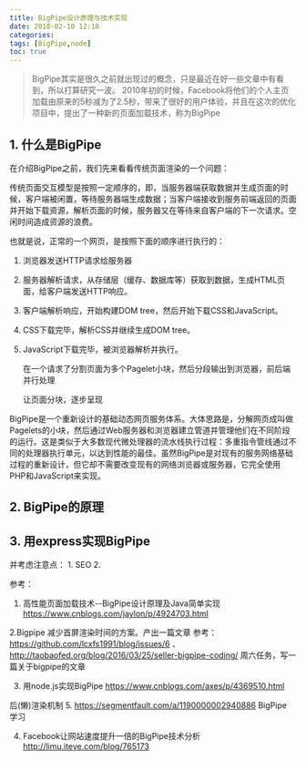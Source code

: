 ```yaml
---
title: BigPipe设计原理与技术实现
date: 2018-02-10 12:18
categories:
tags: [BigPipe,node]
toc: true
---
```


> BigPipe其实是很久之前就出现过的概念，只是最近在好一些文章中有看到，所以打算研究一波。
2010年初的时候，Facebook将他们的个人主页加载由原来的5秒减为了2.5秒，带来了很好的用户体验，并且在这次的优化项目中，提出了一种新的页面加载技术，称为BigPipe

<!-- more -->

## 1. 什么是BigPipe

   在介绍BigPipe之前，我们先来看看传统页面渲染的一个问题：

   传统页面交互模型是按照一定顺序的，即，当服务器端获取数据并生成页面的时候，客户端被闲置，等待服务器端生成数据；当客户端接收到服务前端返回的页面并开始下载资源，解析页面的时候，服务器又在等待来自客户端的下一次请求。空闲时间造成资源的浪费。

   也就是说，正常的一个网页，是按照下面的顺序进行执行的：
1. 浏览器发送HTTP请求给服务器
2. 服务器解析请求，从存储层（缓存、数据库等）获取到数据，生成HTML页面，给客户端发送HTTP响应。
3. 客户端解析响应，开始构建DOM tree，然后开始下载CSS和JavaScript。
4. CSS下载完毕，解析CSS并继续生成DOM tree。
5. JavaScript下载完毕，被浏览器解析并执行。


   在一个请求了分割页面为多个Pagelet小块，然后分段输出到浏览器，前后端并行处理

   让页面分块，逐步呈现

  BigPipe是一个重新设计的基础动态网页服务体系。大体思路是，分解网页成叫做Pagelets的小块，然后通过Web服务器和浏览器建立管道并管理他们在不同阶段的运行。这是类似于大多数现代微处理器的流水线执行过程：多重指令管线通过不同的处理器执行单元，以达到性能的最佳。虽然BigPipe是对现有的服务网络基础过程的重新设计，但它却不需要改变现有的网络浏览器或服务器，它完全使用PHP和JavaScript来实现。


## 2. BigPipe的原理

## 3. 用express实现BigPipe
  
   并考虑注意点： 1. SEO 2. 

参考： 

1. 高性能页面加载技术--BigPipe设计原理及Java简单实现
https://www.cnblogs.com/jaylon/p/4924703.html  

2.Bigpipe 减少首屏渲染时间的方案。产出一篇文章 
参考： https://github.com/lcxfs1991/blog/issues/6 、 
http://taobaofed.org/blog/2016/03/25/seller-bigpipe-coding/ 
  周六任务，写一篇关于bigpipe的文章

3. 用node.js实现BigPipe 
https://www.cnblogs.com/axes/p/4369510.html

后(懒)渲染机制
5. https://segmentfault.com/a/1190000002940886  BigPipe 学习

4. Facebook让网站速度提升一倍的BigPipe技术分析  http://limu.iteye.com/blog/765173
